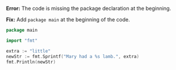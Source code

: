 **Error:** The code is missing the package declaration at the beginning.

**Fix:** Add `package main` at the beginning of the code.

```go
package main

import "fmt"

extra := "little"
newStr := fmt.Sprintf("Mary had a %s lamb.", extra)
fmt.Println(newStr)
```
